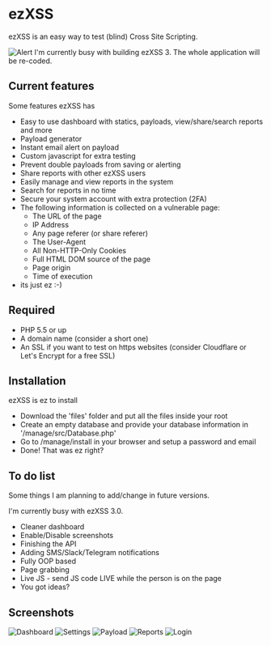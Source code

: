 # ezXSS
ezXSS is an easy way to test (blind) Cross Site Scripting.

![Alert](https://ssl.github.io/cdn/ezXSS/error.png) I'm currently busy with building ezXSS 3. The whole application will be re-coded.

## Current features
Some features ezXSS has

* Easy to use dashboard with statics, payloads, view/share/search reports and more
* Payload generator
* Instant email alert on payload
* Custom javascript for extra testing
* Prevent double payloads from saving or alerting
* Share reports with other ezXSS users
* Easily manage and view reports in the system
* Search for reports in no time
* Secure your system account with extra protection (2FA)
* The following information is collected on a vulnerable page:
    * The URL of the page
    * IP Address
    * Any page referer (or share referer)
    * The User-Agent
    * All Non-HTTP-Only Cookies
    * Full HTML DOM source of the page
    * Page origin
    * Time of execution
* its just ez :-)

## Required
* PHP 5.5 or up
* A domain name (consider a short one)
* An SSL if you want to test on https websites (consider Cloudflare or Let's Encrypt for a free SSL)

## Installation
ezXSS is ez to install

* Download the 'files' folder and put all the files inside your root
* Create an empty database and provide your database information in '/manage/src/Database.php'
* Go to /manage/install in your browser and setup a password and email
* Done! That was ez right?

## To do list
Some things I am planning to add/change in future versions.

I'm currently busy with ezXSS 3.0.

* Cleaner dashboard
* Enable/Disable screenshots
* Finishing the API
* Adding SMS/Slack/Telegram notifications
* Fully OOP based
* Page grabbing
* Live JS - send JS code LIVE while the person is on the page
* You got ideas?

## Screenshots

![Dashboard](https://i.imgur.com/0us9M4M.png)
![Settings](https://i.imgur.com/5BbdyYQ.png)
![Payload](https://i.imgur.com/5nKDqcQ.png)
![Reports](https://i.imgur.com/6TTXOw3.png)
![Login](https://i.imgur.com/I9W7jxU.png)
